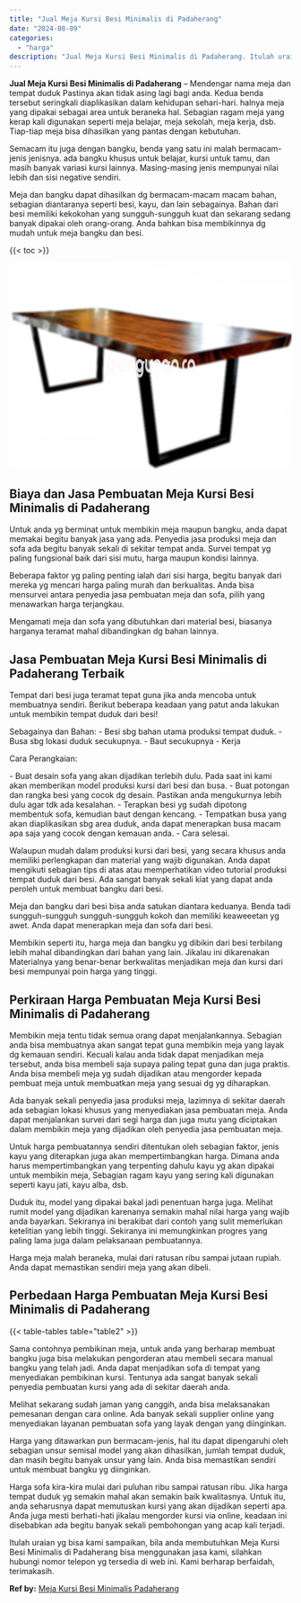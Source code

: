 ```yaml
---
title: "Jual Meja Kursi Besi Minimalis di Padaherang"
date: "2024-08-09"
categories: 
  - "harga"
description: "Jual Meja Kursi Besi Minimalis di Padaherang. Itulah uraian yg bisa kami sampaikan, bila anda membutuhkan Meja Kursi Besi Minimalis di Padaherang bisa menggu..."
---
```


**Jual Meja Kursi Besi Minimalis di Padaherang** – Mendengar nama meja dan tempat duduk Pastinya akan tidak asing lagi bagi anda. Kedua benda tersebut seringkali diaplikasikan dalam kehidupan sehari-hari. halnya meja yang dipakai sebagai area untuk beraneka hal. Sebagian ragam meja yang kerap kali digunakan seperti meja belajar, meja sekolah, meja kerja, dsb. Tiap-tiap meja bisa dihasilkan yang pantas dengan kebutuhan.

Semacam itu juga dengan bangku, benda yang satu ini malah bermacam-jenis jenisnya. ada bangku khusus untuk belajar, kursi untuk tamu, dan masih banyak variasi kursi lainnya. Masing-masing jenis mempunyai nilai lebih dan sisi negative sendiri.

Meja dan bangku dapat dihasilkan dg bermacam-macam macam bahan, sebagian diantaranya seperti besi, kayu, dan lain sebagainya. Bahan dari besi memiliki kekokohan yang sungguh-sungguh kuat dan sekarang sedang banyak dipakai oleh orang-orang. Anda bahkan bisa membikinnya dg mudah untuk meja bangku dan besi.

{{< toc >}}

![Jual Meja Kursi Besi Minimalis di Padaherang](/images/jual-meja-besi-murah23.png)

## Biaya dan Jasa Pembuatan Meja Kursi Besi Minimalis di Padaherang

Untuk anda yg berminat untuk membikin meja maupun bangku, anda dapat memakai begitu banyak jasa yang ada. Penyedia jasa produksi meja dan sofa ada begitu banyak sekali di sekitar tempat anda. Survei tempat yg paling fungsional baik dari sisi mutu, harga maupun kondisi lainnya.

Beberapa faktor yg paling penting ialah dari sisi harga, begitu banyak dari mereka yg mencari harga paling murah dan berkualitas. Anda bisa mensurvei antara penyedia jasa pembuatan meja dan sofa, pilih yang menawarkan harga terjangkau.

Mengamati meja dan sofa yang dibutuhkan dari material besi, biasanya harganya teramat mahal dibandingkan dg bahan lainnya.

## Jasa Pembuatan Meja Kursi Besi Minimalis di Padaherang Terbaik

Tempat dari besi juga teramat tepat guna jika anda mencoba untuk membuatnya sendiri. Berikut beberapa keadaan yang patut anda lakukan untuk membikin tempat duduk dari besi!

Sebagainya dan Bahan: - Besi sbg bahan utama produksi tempat duduk. - Busa sbg lokasi duduk secukupnya. - Baut secukupnya - Kerja

Cara Perangkaian:

\- Buat desain sofa yang akan dijadikan terlebih dulu. Pada saat ini kami akan memberikan model produksi kursi dari besi dan busa. - Buat potongan dan rangka besi yang cocok dg desain. Pastikan anda mengukurnya lebih dulu agar tdk ada kesalahan. - Terapkan besi yg sudah dipotong membentuk sofa, kemudian baut dengan kencang. - Tempatkan busa yang akan diaplikasikan sbg area duduk, anda dapat menerapkan busa macam apa saja yang cocok dengan kemauan anda. - Cara selesai.

Walaupun mudah dalam produksi kursi dari besi, yang secara khusus anda memiliki perlengkapan dan material yang wajib digunakan. Anda dapat mengikuti sebagian tips di atas atau memperhatikan video tutorial produksi tempat duduk dari besi. Ada sangat banyak sekali kiat yang dapat anda peroleh untuk membuat bangku dari besi.

Meja dan bangku dari besi bisa anda satukan diantara keduanya. Benda tadi sungguh-sungguh sungguh-sungguh kokoh dan memiliki keaweeetan yg awet. Anda dapat menerapkan meja dan sofa dari besi.

Membikin seperti itu, harga meja dan bangku yg dibikin dari besi terbilang lebih mahal dibandingkan dari bahan yang lain. Jikalau ini dikarenakan Materialnya yang benar-benar berkwalitas menjadikan meja dan kursi dari besi mempunyai poin harga yang tinggi.

## Perkiraan Harga Pembuatan Meja Kursi Besi Minimalis di Padaherang

Membikin meja tentu tidak semua orang dapat menjalankannya. Sebagian anda bisa membuatnya akan sangat tepat guna membikin meja yang layak dg kemauan sendiri. Kecuali kalau anda tidak dapat menjadikan meja tersebut, anda bisa membeli saja supaya paling tepat guna dan juga praktis. Anda bisa membeli meja yg sudah dijadikan atau mengorder kepada pembuat meja untuk membuatkan meja yang sesuai dg yg diharapkan.

Ada banyak sekali penyedia jasa produksi meja, lazimnya di sekitar daerah ada sebagian lokasi khusus yang menyediakan jasa pembuatan meja. Anda dapat menjalankan survei dari segi harga dan juga mutu yang diciptakan dalam membikin meja yang dijadikan oleh penyedia jasa pembuatan meja.

Untuk harga pembuatannya sendiri ditentukan oleh sebagian faktor, jenis kayu yang diterapkan juga akan mempertimbangkan harga. Dimana anda harus mempertimbangkan yang terpenting dahulu kayu yg akan dipakai untuk membikin meja, Sebagian ragam kayu yang sering kali digunakan seperti kayu jati, kayu alba, dsb.

Duduk itu, model yang dipakai bakal jadi penentuan harga juga. Melihat rumit model yang dijadikan karenanya semakin mahal nilai harga yang wajib anda bayarkan. Sekiranya ini berakibat dari contoh yang sulit memerlukan ketelitian yang lebih tinggi. Sekiranya ini memungkinkan progres yang paling lama juga dalam pelaksanaan pembuatannya.

Harga meja malah beraneka, mulai dari ratusan ribu sampai jutaan rupiah. Anda dapat memastikan sendiri meja yang akan dibeli.

## Perbedaan Harga Pembuatan Meja Kursi Besi Minimalis di Padaherang

{{< table-tables table="table2" >}}

Sama contohnya pembikinan meja, untuk anda yang berharap membuat bangku juga bisa melakukan pengorderan atau membeli secara manual bangku yang telah jadi. Anda dapat menjadikan sofa di tempat yang menyediakan pembikinan kursi. Tentunya ada sangat banyak sekali penyedia pembuatan kursi yang ada di sekitar daerah anda.

Melihat sekarang sudah jaman yang canggih, anda bisa melaksanakan pemesanan dengan cara online. Ada banyak sekali supplier online yang menyediakan layanan pembuatan sofa yang layak dengan yang diinginkan.

Harga yang ditawarkan pun bermacam-jenis, hal itu dapat dipengaruhi oleh sebagian unsur semisal model yang akan dihasilkan, jumlah tempat duduk, dan masih begitu banyak unsur yang lain. Anda bisa memastikan sendiri untuk membuat bangku yg diinginkan.

Harga sofa kira-kira mulai dari puluhan ribu sampai ratusan ribu. Jika harga tempat duduk yg semakin mahal akan semakin baik kwalitasnya. Untuk itu, anda seharusnya dapat memutuskan kursi yang akan dijadikan seperti apa. Anda juga mesti berhati-hati jikalau mengorder kursi via online, keadaan ini disebabkan ada begitu banyak sekali pembohongan yang acap kali terjadi.

Itulah uraian yg bisa kami sampaikan, bila anda membutuhkan Meja Kursi Besi Minimalis di Padaherang bisa menggunakan jasa kami, silahkan hubungi nomor telepon yg tersedia di web ini. Kami berharap berfaidah, terimakasih.

**Ref by:** [Meja Kursi Besi Minimalis Padaherang](https://id.wikipedia.org/wiki/Meja)
